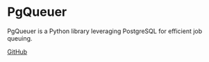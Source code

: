 # PgQueuer

PgQueuer is a Python library leveraging PostgreSQL for efficient job queuing.




[GitHub](https://github.com/janbjorge/PgQueuer)